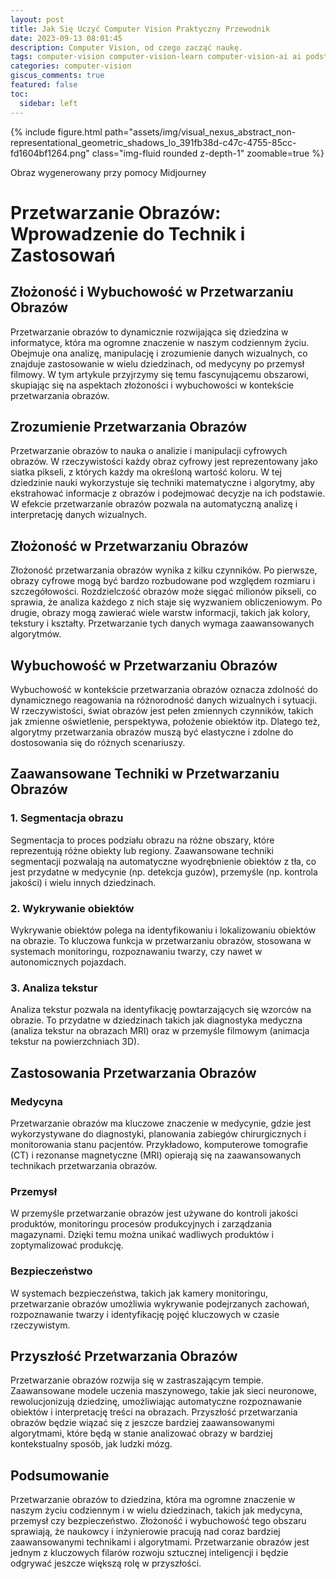```yaml
---
layout: post
title: Jak Się Uczyć Computer Vision Praktyczny Przewodnik
date: 2023-09-13 08:01:45
description: Computer Vision, od czego zacząć naukę.
tags: computer-vision computer-vision-learn computer-vision-ai ai podstawy 
categories: computer-vision
giscus_comments: true
featured: false
toc:
  sidebar: left
---
```


{% include figure.html path="assets/img/visual_nexus_abstract_non-representational_geometric_shadows_lo_391fb38d-c47c-4755-85cc-fd1604bf1264.png" class="img-fluid rounded z-depth-1" zoomable=true %}
<div class="caption">
    Obraz wygenerowany przy pomocy Midjourney
</div>

# Przetwarzanie Obrazów: Wprowadzenie do Technik i Zastosowań

## Złożoność i Wybuchowość w Przetwarzaniu Obrazów

Przetwarzanie obrazów to dynamicznie rozwijająca się dziedzina w informatyce, która ma ogromne znaczenie w naszym codziennym życiu. Obejmuje ona analizę, manipulację i zrozumienie danych wizualnych, co znajduje zastosowanie w wielu dziedzinach, od medycyny po przemysł filmowy. W tym artykule przyjrzymy się temu fascynującemu obszarowi, skupiając się na aspektach złożoności i wybuchowości w kontekście przetwarzania obrazów.

## Zrozumienie Przetwarzania Obrazów

Przetwarzanie obrazów to nauka o analizie i manipulacji cyfrowych obrazów. W rzeczywistości każdy obraz cyfrowy jest reprezentowany jako siatka pikseli, z których każdy ma określoną wartość koloru. W tej dziedzinie nauki wykorzystuje się techniki matematyczne i algorytmy, aby ekstrahować informacje z obrazów i podejmować decyzje na ich podstawie. W efekcie przetwarzanie obrazów pozwala na automatyczną analizę i interpretację danych wizualnych.

## Złożoność w Przetwarzaniu Obrazów

Złożoność przetwarzania obrazów wynika z kilku czynników. Po pierwsze, obrazy cyfrowe mogą być bardzo rozbudowane pod względem rozmiaru i szczegółowości. Rozdzielczość obrazów może sięgać milionów pikseli, co sprawia, że analiza każdego z nich staje się wyzwaniem obliczeniowym. Po drugie, obrazy mogą zawierać wiele warstw informacji, takich jak kolory, tekstury i kształty. Przetwarzanie tych danych wymaga zaawansowanych algorytmów.

## Wybuchowość w Przetwarzaniu Obrazów

Wybuchowość w kontekście przetwarzania obrazów oznacza zdolność do dynamicznego reagowania na różnorodność danych wizualnych i sytuacji. W rzeczywistości, świat obrazów jest pełen zmiennych czynników, takich jak zmienne oświetlenie, perspektywa, położenie obiektów itp. Dlatego też, algorytmy przetwarzania obrazów muszą być elastyczne i zdolne do dostosowania się do różnych scenariuszy.

## Zaawansowane Techniki w Przetwarzaniu Obrazów

### 1. Segmentacja obrazu

Segmentacja to proces podziału obrazu na różne obszary, które reprezentują różne obiekty lub regiony. Zaawansowane techniki segmentacji pozwalają na automatyczne wyodrębnienie obiektów z tła, co jest przydatne w medycynie (np. detekcja guzów), przemyśle (np. kontrola jakości) i wielu innych dziedzinach.

### 2. Wykrywanie obiektów

Wykrywanie obiektów polega na identyfikowaniu i lokalizowaniu obiektów na obrazie. To kluczowa funkcja w przetwarzaniu obrazów, stosowana w systemach monitoringu, rozpoznawaniu twarzy, czy nawet w autonomicznych pojazdach.

### 3. Analiza tekstur

Analiza tekstur pozwala na identyfikację powtarzających się wzorców na obrazie. To przydatne w dziedzinach takich jak diagnostyka medyczna (analiza tekstur na obrazach MRI) oraz w przemyśle filmowym (animacja tekstur na powierzchniach 3D).

## Zastosowania Przetwarzania Obrazów

### Medycyna

Przetwarzanie obrazów ma kluczowe znaczenie w medycynie, gdzie jest wykorzystywane do diagnostyki, planowania zabiegów chirurgicznych i monitorowania stanu pacjentów. Przykładowo, komputerowe tomografie (CT) i rezonanse magnetyczne (MRI) opierają się na zaawansowanych technikach przetwarzania obrazów.

### Przemysł

W przemyśle przetwarzanie obrazów jest używane do kontroli jakości produktów, monitoringu procesów produkcyjnych i zarządzania magazynami. Dzięki temu można unikać wadliwych produktów i zoptymalizować produkcję.

### Bezpieczeństwo

W systemach bezpieczeństwa, takich jak kamery monitoringu, przetwarzanie obrazów umożliwia wykrywanie podejrzanych zachowań, rozpoznawanie twarzy i identyfikację pojęć kluczowych w czasie rzeczywistym.

## Przyszłość Przetwarzania Obrazów

Przetwarzanie obrazów rozwija się w zastraszającym tempie. Zaawansowane modele uczenia maszynowego, takie jak sieci neuronowe, rewolucjonizują dziedzinę, umożliwiając automatyczne rozpoznawanie obiektów i interpretację treści na obrazach. Przyszłość przetwarzania obrazów będzie wiązać się z jeszcze bardziej zaawansowanymi algorytmami, które będą w stanie analizować obrazy w bardziej kontekstualny sposób, jak ludzki mózg.

## Podsumowanie

Przetwarzanie obrazów to dziedzina, która ma ogromne znaczenie w naszym życiu codziennym i w wielu dziedzinach, takich jak medycyna, przemysł czy bezpieczeństwo. Złożoność i wybuchowość tego obszaru sprawiają, że naukowcy i inżynierowie pracują nad coraz bardziej zaawansowanymi technikami i algorytmami. Przetwarzanie obrazów jest jednym z kluczowych filarów rozwoju sztucznej inteligencji i będzie odgrywać jeszcze większą rolę w przyszłości.